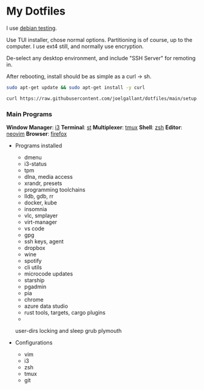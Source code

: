# My Dotfiles
I use [debian testing](https://www.debian.org/devel/debian-installer/).

Use TUI installer, chose normal options. Partitioning is of course, up to the computer.
I use ext4 still, and normally use encryption.

De-select any desktop environment, and include "SSH Server" for remoting in.

After rebooting, install should be as simple as a curl -> sh.

```bash
sudo apt-get update && sudo apt-get install -y curl

curl https://raw.githubusercontent.com/joelgallant/dotfiles/main/setup.sh?$(date +%s) -sSf | bash
```

### Main Programs
**Window Manager**: [i3](https://i3wm.org)
**Terminal**: [st](https://st.suckless.org)
**Multiplexer**: [tmux](https://github.com/tmux/tmux)
**Shell**: [zsh](http://zsh.sourceforge.net)
**Editor**: [neovim](https://neovim.io)
**Browser**: [firefox](https://firefox.com)

- Programs installed
  - dmenu
  - i3-status
  - tpm
  - dlna, media access
  - xrandr, presets
  - programming toolchains
  - lldb, gdb, rr
  - docker, kube
  - insomnia
  - vlc, smplayer
  - virt-manager
  - vs code
  - gpg
  - ssh keys, agent
  - dropbox
  - wine
  - spotify
  - cli utils
  - microcode updates
  - starship
  - pgadmin
  - pia
  - chrome
  - azure data studio
  - rust tools, targets, cargo plugins
  - 

    user-dirs
    locking and sleep
    grub
    plymouth

- Configurations
  - vim
  - i3
  - zsh
  - tmux
  - git
